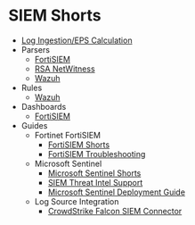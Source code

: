 # SIEM Shorts
- [Log Ingestion/EPS Calculation](useful-commands.md)
- Parsers
  - [FortiSIEM](parsers/FortiSIEM)
  - [RSA NetWitness](parsers/RSA-NetWitness)
  - [Wazuh](parsers/Wazuh)
- Rules
  - [Wazuh](rules/Wazuh)
- Dashboards
  - [FortiSIEM](dashboards/FortiSIEM)
- Guides
  - Fortinet FortiSIEM
    - [FortiSIEM Shorts](fortisiem-shorts.md)
    - [FortiSIEM Troubleshooting](fortisiem-troubleshooting.md)
  - Microsoft Sentinel
    - [Microsoft Sentinel Shorts](sentinel-shorts.md)
    - [SIEM Threat Intel Support](siem-threat-intel-support.md)
    - [Microsoft Sentinel Deployment Guide](microsoft-sentinel-deployment.md)
  - Log Source Integration
    - [CrowdStrike Falcon SIEM Connector](integrations/crowdstrike-falcon.md)
